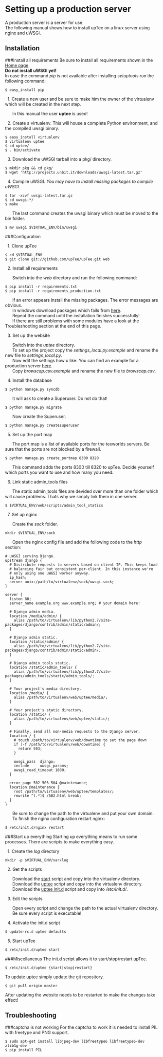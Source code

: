 Setting up a production server
==============================
A production server is a server for use.    
The following manual shows how to install upTee on a linux server using nginx and uWSGI.

Installation
------------
###Install all requirements
Be sure to install all requirements shown in the [Home page](Home).    
__Do not install uWSGI yet!__    
In case the command _pip_ is not available after installing _setuptools_ run the following command:    
```shell
$ easy_install pip
```

  &nbsp;&nbsp;1\. Create a new user and be sure to make him the owner of the virtualenv which will be created in the next step.    

  &nbsp;&nbsp;&nbsp;&nbsp;&nbsp;&nbsp;In this manual the user __uptee__ is used!    

  &nbsp;&nbsp;2\. Create a virtualenv. This will house a complete Python environment, and the compiled uwsgi binary.    

```shell
$ easy_install virtualenv
$ virtualenv uptee
$ cd uptee/
$ . bin/activate
```

  &nbsp;&nbsp;3\. Download the uWSGI tarball into a pkg/ directory.

```shell
$ mkdir pkg && cd pkg/
$ wget 'http://projects.unbit.it/downloads/uwsgi-latest.tar.gz'
```

  &nbsp;&nbsp;4\. Compile uWSGI. _You may have to install missing packages to compile uWSGI._

```shell
$ tar -xzvf uwsgi-latest.tar.gz
$ cd uwsgi-*/
$ make
```

  &nbsp;&nbsp;&nbsp;&nbsp;&nbsp;&nbsp;The last command creates the uwsgi binary which must be moved to the bin folder.

```shell
$ mv uwsgi $VIRTUAL_ENV/bin/uwsgi
```

###Configuration

  &nbsp;&nbsp;1\. Clone upTee    

```shell
$ cd $VIRTUAL_ENV
$ git clone git://github.com/upTee/upTee.git web
```

  &nbsp;&nbsp;2\. Install all requirements    

  &nbsp;&nbsp;&nbsp;&nbsp;&nbsp;&nbsp;Switch into the _web_ directory and run the following command:    
```shell
$ pip install -r requirements.txt
$ pip install -r requirements_production.txt
```
  &nbsp;&nbsp;&nbsp;&nbsp;&nbsp;&nbsp;If an error appears install the missing packages. The error messages are obvious.    
  &nbsp;&nbsp;&nbsp;&nbsp;&nbsp;&nbsp;In windows download packages which fails from [here](http://www.lfd.uci.edu/~gohlke/pythonlibs/).    
  &nbsp;&nbsp;&nbsp;&nbsp;&nbsp;&nbsp;Repeat the command until the installation finishes successfully!    
  &nbsp;&nbsp;&nbsp;&nbsp;&nbsp;&nbsp;If there are still problems with some modules have a look at the Troubleshooting section at the end of this page.

  &nbsp;&nbsp;3\. Set up the website    

  &nbsp;&nbsp;&nbsp;&nbsp;&nbsp;&nbsp;Switch into the _uptee_ directory.    
  &nbsp;&nbsp;&nbsp;&nbsp;&nbsp;&nbsp;To set up the project copy the _settings_local.py.example_ and rename the new file to _settings_local.py_.    
  &nbsp;&nbsp;&nbsp;&nbsp;&nbsp;&nbsp;Now edit the settings how u like. You can find an example for a production server [here](https://github.com/upTee/upTee/blob/master/docs/settings_production/settings_local.py).    
  &nbsp;&nbsp;&nbsp;&nbsp;&nbsp;&nbsp;Copy _browscap.csv.example_ and rename the new file to _browscap.csv_.    
  
  &nbsp;&nbsp;4\. Install the database    

```shell
$ python manage.py syncdb
```
  &nbsp;&nbsp;&nbsp;&nbsp;&nbsp;&nbsp;It will ask to create a Superuser. Do not do that!    
```shell
$ python manage.py migrate
```
  &nbsp;&nbsp;&nbsp;&nbsp;&nbsp;&nbsp;Now create the Superuser.    
```shell
$ python manage.py createsuperuser
```

  &nbsp;&nbsp;5\. Set up the port map    

  &nbsp;&nbsp;&nbsp;&nbsp;&nbsp;&nbsp;The port map is a list of available ports for the teeworlds servers. Be sure that the ports are not blocked by a firewall.    
```shell
$ python manage.py create_portmap 8300 8320
```
  &nbsp;&nbsp;&nbsp;&nbsp;&nbsp;&nbsp;This command adds the ports 8300 till 8320 to upTee. Decide yourself which ports you want to use and how many you need.   

  &nbsp;&nbsp;6\. Link static admin_tools files    

  &nbsp;&nbsp;&nbsp;&nbsp;&nbsp;&nbsp;The static admin_tools files are devided over more than one folder which will cause problems. Thats why we simply link them in one server.    
```shell
$ $VIRTUAL_ENV/web/scripts/admin_tool_statics
```

  &nbsp;&nbsp;7\. Set up nginx   

  &nbsp;&nbsp;&nbsp;&nbsp;&nbsp;&nbsp;Create the _sock_ folder.    
```shell
mkdir $VIRTUAL_ENV/sock
```

  &nbsp;&nbsp;&nbsp;&nbsp;&nbsp;&nbsp;Open the nginx config file and add the following code to the _http_ section:    
```
# uWSGI serving Django.
upstream django {
  # Distribute requests to servers based on client IP. This keeps load
  # balancing fair but consistent per-client. In this instance we're
  # only using one uWGSI worker anyway.
  ip_hash;
  server unix:/path/to/virtualenv/sock/uwsgi.sock;
}

server {
  listen 80;
  server_name example.org www.example.org; # your domain here!

  # Django admin media.
  location /media/admin/ {
    alias /path/to/virtualenv/lib/python2.7/site-packages/django/contrib/admin/static/admin/;
  }

  # Django admin static.
  location /static/admin/ {
    alias /path/to/virtualenv/lib/python2.7/site-packages/django/contrib/admin/static/admin/;
  }

  # Django admin_tools static.
  location /static/admin_tools/ {
    alias /path/to/virtualenv/lib/python2.7/site-packages/admin_tools/static/admin_tools/;
  }

  # Your project's media directory.
  location /media/ {
    alias /path/to/virtualenv/web/uptee/media/;
  }

  # Your project's static directory.
  location /static/ {
    alias /path/to/virtualenv/web/uptee/static/;
  }

  # Finally, send all non-media requests to the Django server.
  location / {
    # touch /path/to/virtualenv/web/downtime to set the page down
    if (-f /path/to/virtualenv/web/downtime) {
      return 503;
    }

    uwsgi_pass  django;
    include     uwsgi_params;
    uwsgi_read_timeout 1800;
  }

  error_page 502 503 504 @maintenance;
  location @maintenance {
    root /path/to/virtualenv/web/uptee/templates/;
    rewrite ^(.*)$ /502.html break;    
  }
}
```
&nbsp;&nbsp;&nbsp;&nbsp;&nbsp;&nbsp;Be sure to change the path to the virtualenv and put your own domain.    
&nbsp;&nbsp;&nbsp;&nbsp;&nbsp;&nbsp;To finish the nginx configuration restart nginx:    
```shell
$ /etc/init.d/nginx restart
```

###Start up everything
Starting up everything means to run some processes. There are scripts to make everything easy.        

  &nbsp;&nbsp;1\. Create the _log_ directory    
```shell
mkdir -p $VIRTUAL_ENV/var/log
```

  &nbsp;&nbsp;2\. Get the scripts    

  &nbsp;&nbsp;&nbsp;&nbsp;&nbsp;&nbsp;Download the [start](https://github.com/upTee/upTee/blob/master/scripts/start) script and copy into the virtualenv directory.    
  &nbsp;&nbsp;&nbsp;&nbsp;&nbsp;&nbsp;Download the [uptee](https://github.com/upTee/upTee/blob/master/scripts/uptee) script and copy into the virtualenv directory.    
  &nbsp;&nbsp;&nbsp;&nbsp;&nbsp;&nbsp;Download the [uptee init.d](https://github.com/upTee/upTee/blob/master/scripts/init.d/uptee) script and copy into _/etc/init.d/_.

  &nbsp;&nbsp;3\. Edit the scripts    

  &nbsp;&nbsp;&nbsp;&nbsp;&nbsp;&nbsp;Open every script and change the path to the actual virtualenv directory.    
  &nbsp;&nbsp;&nbsp;&nbsp;&nbsp;&nbsp;Be sure every script is executable!

  &nbsp;&nbsp;4\. Activate the init.d script    

```shell
$ update-rc.d uptee defaults
```

  &nbsp;&nbsp;5\. Start upTee

```shell
$ /etc/init.d/uptee start
```

###Miscellaneous
The init.d script allows it to start/stop/restart upTee.    
```shell
$ /etc/init.d/uptee {start|stop|restart}
```

To update uptee simply update the git repository.    
```shell
$ git pull origin master
```
After updating the website needs to be restarted to make the changes take effect!

Troubleshooting
---------------
###captcha is not working
For the captcha to work it is needed to install PIL with freetype and PNG support.    
```shell
$ sudo apt-get install libjpeg-dev libfreetype6 libfreetype6-dev zlib1g-dev
$ pip install PIL
```
